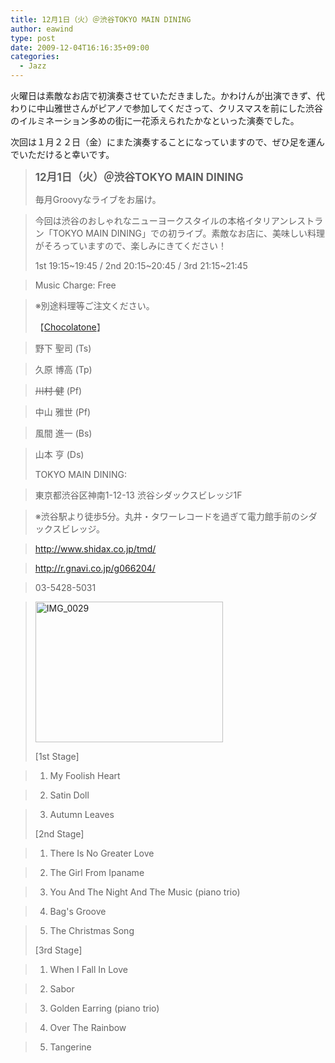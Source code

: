 ```yaml
---
title: 12月1日（火）＠渋谷TOKYO MAIN DINING
author: eawind
type: post
date: 2009-12-04T16:16:35+09:00
categories:
  - Jazz
---
```

火曜日は素敵なお店で初演奏させていただきました。かわけんが出演できず、代わりに中山雅世さんがピアノで参加してくださって、クリスマスを前にした渋谷のイルミネーション多めの街に一花添えられたかなといった演奏でした。

次回は１月２２日（金）にまた演奏することになっていますので、ぜひ足を運んでいただけると幸いです。

> **<big>12月1日（火）＠渋谷TOKYO MAIN DINING</big>**
>
> 毎月Groovyなライブをお届け。

> 今回は渋谷のおしゃれなニューヨークスタイルの本格イタリアンレストラン「TOKYO MAIN DINING」での初ライブ。素敵なお店に、美味しい料理がそろっていますので、楽しみにきてください！
>
> 1st 19:15~19:45 / 2nd 20:15~20:45 / 3rd 21:15~21:45

> Music Charge: Free

> ※別途料理等ご注文ください。
>
> 【[Chocolatone][1]】

> 野下 聖司 (Ts)

> 久原 博高 (Tp)

> <span style="text-decoration: line-through;">川村 健</span> (Pf)

> 中山 雅世 (Pf)

> 風間 進一 (Bs)

> 山本 亨 (Ds)
>
> TOKYO MAIN DINING:

> 東京都渋谷区神南1-12-13 渋谷シダックスビレッジ1F

> ※渋谷駅より徒歩5分。丸井・タワーレコードを過ぎて電力館手前のシダックスビレッジ。

> http://www.shidax.co.jp/tmd/

> <a href="http://r.gnavi.co.jp/g066204/" target="_blank" rel="noopener noreferrer">http://r.gnavi.co.jp/g066204/</a>

> 03-5428-5031

> <span class="mt-enclosure mt-enclosure-image" style="display: inline;"><a href="/img/wp/2009/12/IMG_0029.jpg"><img class="alignnone size-medium wp-image-860" src="/img/wp/2009/12/IMG_0029.jpg" alt="IMG_0029" width="300" height="225" srcset="/img/wp/2009/12/IMG_0029.jpg 300w, /img/wp/2009/12/IMG_0029-1024x768.jpg 1024w" sizes="(max-width: 300px) 100vw, 300px" /></a></span>
>
> [1st Stage]

> 1. My Foolish Heart

> 2. Satin Doll

> 3. Autumn Leaves
>
> [2nd Stage]

> 1. There Is No Greater Love

> 2. The Girl From Ipaname

> 3. You And The Night And The Music (piano trio)

> 4. Bag's Groove

> 5. The Christmas Song
>
> [3rd Stage]

> 1. When I Fall In Love

> 2. Sabor

> 3. Golden Earring (piano trio)

> 4. Over The Rainbow

> 5. Tangerine

 [1]: http://www.eawind.net/?page_id=930

